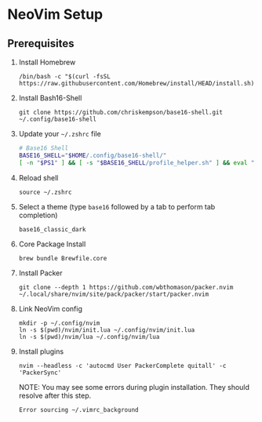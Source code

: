 # NeoVim Setup

## Prerequisites

1. Install Homebrew
   
   ```
   /bin/bash -c "$(curl -fsSL https://raw.githubusercontent.com/Homebrew/install/HEAD/install.sh)"
   ```

1. Install Bash16-Shell

   ```
   git clone https://github.com/chriskempson/base16-shell.git ~/.config/base16-shell
   ```

1. Update your `~/.zshrc` file

   ```zsh
   # Base16 Shell
   BASE16_SHELL="$HOME/.config/base16-shell/"
   [ -n "$PS1" ] && [ -s "$BASE16_SHELL/profile_helper.sh" ] && eval "$("$BASE16_SHELL/profile_helper.sh")"
   ```

1. Reload shell

   ```
   source ~/.zshrc
   ```

1. Select a theme (type `base16` followed by a tab to perform tab completion)

   ```
   base16_classic_dark
   ```

1. Core Package Install

   ```
   brew bundle Brewfile.core
   ```

1. Install Packer

   ```
   git clone --depth 1 https://github.com/wbthomason/packer.nvim ~/.local/share/nvim/site/pack/packer/start/packer.nvim
   ```

1. Link NeoVim config

   ```
   mkdir -p ~/.config/nvim
   ln -s $(pwd)/nvim/init.lua ~/.config/nvim/init.lua
   ln -s $(pwd)/nvim/lua ~/.config/nvim/lua
   ```

1. Install plugins
   
   ```
   nvim --headless -c 'autocmd User PackerComplete quitall' -c 'PackerSync'
   ```

   NOTE: You may see some errors during plugin installation.  They should resolve after this step.

   ```
   Error sourcing ~/.vimrc_background
   ```

